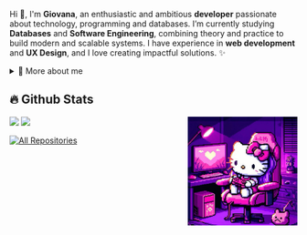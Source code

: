 <p>

Hi 👋, I'm **Giovana**, an enthusiastic and ambitious **developer** passionate about technology, programming and databases. I’m currently studying **Databases** and **Software Engineering**, combining theory and practice to build modern and scalable systems. I have experience in **web development** and **UX Design**, and I love creating impactful solutions. ✨  

<div>
<details>
  <summary>👸 More about me</summary>

- 🌱 I’m learning more about **software engineering and databases**  
- 🤝 I’m looking for opportunities to **contribute to open source**  
- 💬 Ask me about **programming, UX, and system design**  
- 📫 Reach me at **giovanazucareli@gmail.com**  

</details>
</div>

</p>

## 🔥 Github Stats

<img align="right" width="38%" src="imagens/hello.jpg" alt="Banner GitHub"/>

<a href="https://github.com/giovanazucareli"><img width="50%" src="https://github-readme-stats.vercel.app/api?username=giovanazucareli&theme=radical&title_color=ff3068?"></a>
<a href="https://github.com/giovanazucareli"><img width="50%" src="http://github-readme-streak-stats.herokuapp.com/?user=giovanazucareli&theme=radical&date_format=M%20j%5B%2C%20Y%5D&ring=ff3068&fire=ff3068&sideNums=ff3068"></a>

<p align="left">
  <a href="https://github.com/giovanazucareli?tab=repositories&sort=stargazers"><img alt="All Repositories" title="All Repositories" src="https://custom-icon-badges.herokuapp.com/badge/-All%20Repos-2962FF?style=for-the-badge&logoColor=white&logo=repo"/></a>
</p>
